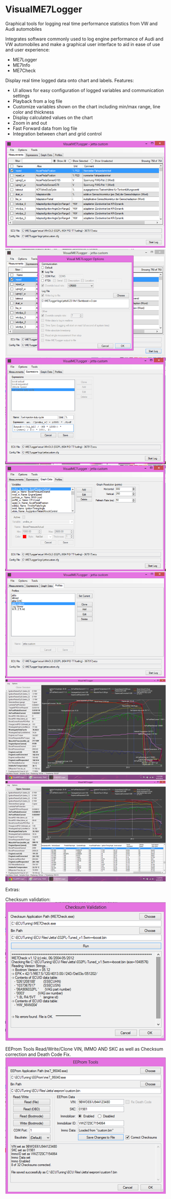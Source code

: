 # VisualME7Logger

Graphical tools for logging real time performance statistics from VW and Audi automobiles

Integrates software commonly used to log engine performance of Audi and VW automobiles and make a graphical user interface to aid in ease of use and user experience:

* ME7Logger
* ME7Info
* ME7Check

Display real time logged data onto chart and labels.
Features:

* UI allows for easy configuration of logged variables and communication settings
* Playback from a log file
* Customize variables shown on the chart including min/max range, line color and thickness
* Display calculated values on the chart
* Zoom in and out
* Fast Forward data from log file
* Integration between chart and grid control

![Measurements](docs/measurements.png)
![Options](docs/options.png)
![Expressions](docs/expressions.png)
![Graphdata](docs/graphdata.png)
![Profiles](docs/profiles.png)
![Example Graph](docs/graph1.png)
![Example Graph](docs/graph2.png)

Extras:

Checksum validation:
![Checkums](docs/checksum.png)

EEProm Tools
Read/Write/Clone VIN, IMMO AND SKC as well as Checksum correction and Death Code Fix.
![EEPROM](docs/eeprom.png)
